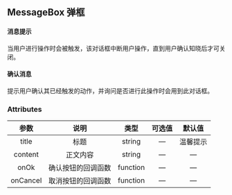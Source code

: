 ## MessageBox 弹框

#### 消息提示

 当用户进行操作时会被触发，该对话框中断用户操作，直到用户确认知晓后才可关闭。 
 
 <base-code>
 
 <template slot="display">
 
 <message-box-one></message-box-one>
 
 </template>
 
 <template>
 
 ```vue
 <lay-button @click="showMessageBox" type="primary">点击打开MessageBox</lay-button>
 
 <script>
 export default {
 	methods: {
 		showMessageBox() {
 			this.$alert({
 				title: '标题名称',
 				content: '这是一段内容',
 				onOk: () => {
 					this.$message({
 						message: '这个实现的是Alert的功能！',
 						type: 'success',
 						duration: 1500
 					})
 				}
 			})
 		}
 	}
 }
 </script>
 ```
 
 </template>
 
 </base-code>





#### 确认消息

 提示用户确认其已经触发的动作，并询问是否进行此操作时会用到此对话框。 
 
 <base-code>
 
 <template slot="display">
 
 <message-box-two></message-box-two>
 
 </template>
 
 <template>
 
 ```vue
 <lay-button @click="showMessageBox" type="primary">确认消息框</lay-button>
 
 <script>
 export default {
 	methods: {
 		showMessageBox() {
 			this.$confirm({
 				title: '标题名称',
 				content: '这是一段内容',
 				onOk: () => {
 					this.$message({
 						message: '用户已选择确定操作！',
 						type: 'success',
 						duration: 1500
 					})
 				},
 				onCancel: () => {
 					this.$message({
 						message: '用户已选择取消操作！',
 						type: 'error',
 						duration: 1500
 					})
 				}
 			})
 		}
 	}
 }
 </script>
 ```
 
 </template>
 
 </base-code>







### Attributes

|   参数   |        说明        |   类型   |     可选值      |  默认值  |
| :------: | :----------------: | :------: | :-------------: | :------: |
|  title   |        标题        |  string  |        —        | 温馨提示 |
| content  |      正文内容      |  string  |        —        |    —     |
|   onOk   | 确认按钮的回调函数 | function |        —        |    —     |
| onCancel | 取消按钮的回调函数 | function |        —        |    —     |